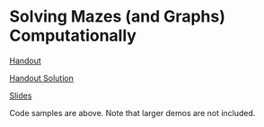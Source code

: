 # Solving Mazes (and Graphs) Computationally

<a href="https://raw.githubusercontent.com/sanjayseshan/mit-splash-mazes/master/tex/handout.pdf">Handout</a>

<a href="https://raw.githubusercontent.com/sanjayseshan/mit-splash-mazes/master/tex/handout_soln.pdf">Handout Solution</a>

<a href="https://raw.githubusercontent.com/sanjayseshan/mit-splash-mazes/master/tex/slides.pdf">Slides</a>

Code samples are above. Note that larger demos are not included.
